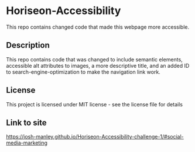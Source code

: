 # Horiseon-Accessibility
This repo contains changed code that made this webpage more accessible.
## Description
This repo contains code that was changed to include semantic elements,
accessible alt attributes to images, a more descriptive title,
and an added ID to search-engine-optimization to make the navigation link work.
## License 
This project is licensed under MIT license - see the license file for details
## Link to site
https://josh-manley.github.io/Horiseon-Accessibility-challenge-1/#social-media-marketing
